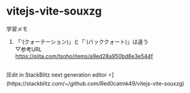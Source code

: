# vitejs-vite-souxzg

学習メモ
1. 「'(クォーテーション)」と「`(バッククォート)」は違う  
▽参考URL  
https://qiita.com/tsoho/items/a9ed28a950bd8e3e544f

<br>
[Edit in StackBlitz next generation editor ⚡️](https://stackblitz.com/~/github.com/Red0catmk49/vitejs-vite-souxzg)
